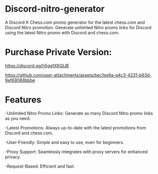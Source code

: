 # Discord-nitro-generator
A Discord X Chess.com promo generator for the latest chess.com and Discord Nitro promotion. Generate unlimited Nitro promo links for Discord using the latest Nitro promo with Discord and chess.com.
# Purchase Private Version:
https://discord.gg/h5ggfXKQUB 

https://github.com/user-attachments/assets/bec1ee6a-a4c3-4231-b63d-9ef69088bbbe

# Features
-Unlimited Nitro Promo Links: Generate as many Discord Nitro promo links as you need.

-Latest Promotions: Always up-to-date with the latest promotions from Discord and chess.com.

-User-Friendly: Simple and easy to use, even for beginners.

-Proxy Support: Seamlessly integrates with proxy servers for enhanced privacy.

-Request-Based: Efficient and fast.



